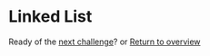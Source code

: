 # Linked List

Ready of the [next challenge](../Tree/Tree.md)? or [Return to overview](../README.md)
